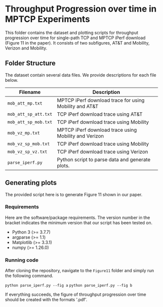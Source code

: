 # Throughput Progression over time in MPTCP Experiments

This folder contains the dataset and plotting scripts for throughput progression over time for single-path TCP and MPTCP iPerf download (Figure 11 in the paper). It consists of two subfigures, AT&T and Mobility, Verizon and Mobility.

## Folder Structure

The dataset contain several data files. We provide descriptions for each file below.

| Filename | Description |
|---|---|
| `mob_att_mp.txt` | MPTCP iPerf download trace for using Mobility and AT&T |
| `mob_att_sp_att.txt` | TCP iPerf download trace using AT&T |
| `mob_att_sp_mob.txt` | TCP iPerf download trace using Mobility |
| `mob_vz_mp.txt` | MPTCP iPerf download trace using Mobility and Verizon |
| `mob_vz_sp_mob.txt` | TCP iPerf download trace using Mobility |
| `mob_vz_sp_vz.txt` | TCP iPerf download trace using Verizon |
| `parse_iperf.py` | Python script to parse data and generate plots. |

## Generating plots

The provided script here is to generate Figure 11 shown in our paper.

### Requirements

Here are the software/package requirements. The version number in the bracket indicates the minimum version that our script has been tested on.

- Python 3 (>= 3.7.7)
- argparse (>= 1.1)
- Matplotlib (>= 3.3.1)
- numpy (>= 1.26.0)

### Running code

After cloning the repository, navigate to the `Figure11` folder and simply run the following command.

`python parse_iperf.py --fig a`
`python parse_iperf.py --fig b`

If everything succeeds, the figure of throughput progression over time should be created with the formats '.pdf'.
